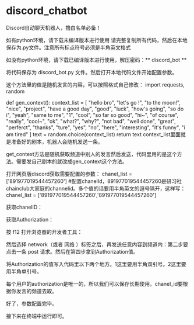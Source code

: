# discord_chatbot
Discord自动聊天机器人，撸白名单必备！


如有python环境，请下载未编译版本进行使用
请完整复制所有代码，然后在本地保存为.py文件。注意所有标点符号必须是半角英文格式

如没有python环境，请下载已编译版本进行使用，解压密码：** discord_bot **


将代码保存为 discord_bot.py 文件。然后打开本地代码文件开始配置参数。

这个方法里的值是随机发言的内容，可以按照格式自己修改：
import requests, random

def gen_context():
    context_list = [
        "hello bro", "let's go !", "to the moon!", "nice", "project", "have a good day",
        "good", "luck", "how's going", "so do i", "yeah", "same to me", "1", "cool", "so far so good",
        "hi~", "of course", "really", "cool~", "ok", "what?", "why?", "not bad", "well done", "great",
        "perferct", "thanks", "ture", "yes", "no", "here", "interesting", "it's funny", "i am tired"
    ]
    text = random.choice(context_list)
    return text
context_list里面就是准备好的剧本，机器人会随机发送一条。

get_context方法是随机获取频道中别人的发言然后发送，代码里用的是这个方法。需要发自己剧本的就改成gen_context这个方法。

打开网页版discord获取需要配置的参数：
chanel_list = ['891977019544457260'] #配置chanelId，891977019544457260是研习社chainclub大家庭的channelid。多个值的话要用半角英文的逗号隔开，这样写：chanel_list = ['891977019544457260','891977019544457260']

获取chanelID：



获取Authorization：

按 f12 打开浏览器的开发者工具：

然后选择 network（或者 网络 ）标签之后，再发送任意内容到频道内：第二步要点击一条 post 请求。然后在第四步拿到Authorization值。



将Authorization的值写入代码里以下两个地方。1这里要用半角双引号。2这里要用半角单引号。



每个用户的authorization是唯一的，所以我们可以保存长期使用。chanel_id要根据你发言的频道去取。

好了，参数配置完毕。

接下来在终端中运行即可。
